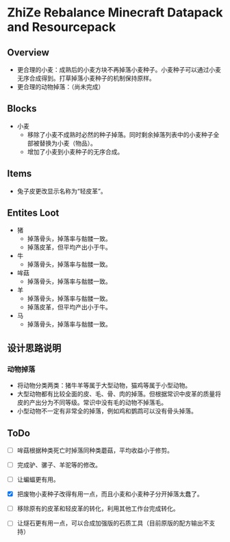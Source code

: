 # ZhiZe Rebalance Minecraft Datapack and Resourcepack

## Overview

* 更合理的小麦：成熟后的小麦方块不再掉落小麦种子。小麦种子可以通过小麦无序合成得到。打草掉落小麦种子的机制保持原样。
* 更合理的动物掉落：（尚未完成）

## Blocks

* 小麦
  * 移除了小麦不成熟时必然的种子掉落。同时剩余掉落列表中的小麦种子全部被替换为小麦（物品）。
  * 增加了小麦到小麦种子的无序合成。

## Items

* 兔子皮更改显示名称为“轻皮革”。

## Entites Loot

* 猪
  * 掉落骨头，掉落率与骷髅一致。
  * 掉落皮革，但平均产出小于牛。
* 牛
  * 掉落骨头，掉落率与骷髅一致。
* 哞菇
  * 掉落骨头，掉落率与骷髅一致。
* 羊
  * 掉落骨头，掉落率与骷髅一致。
  * 掉落皮革，但平均产出小于牛。
* 马
  * 掉落骨头，掉落率与骷髅一致。

## 设计思路说明

### 动物掉落

* 将动物分类两类：猪牛羊等属于大型动物，猫鸡等属于小型动物。
* 大型动物都有比较全面的皮、毛、骨、肉的掉落。但根据常识中皮革的质量将皮的产出分为不同等级。常识中没有毛的动物不掉落毛。
* 小型动物不一定有非常全的掉落，例如鸡和鹦鹉可以没有骨头掉落。

## ToDo

* [ ] 哞菇根据种类死亡时掉落同种类蘑菇，平均收益小于修剪。
* [ ] 完成驴、骡子、羊驼等的修改。
* [ ] 让蝙蝠更有用。
* [x] 把废物小麦种子改得有用一点，而且小麦和小麦种子分开掉落太蠢了。
* [ ] 移除原有的皮革和轻皮革的转化，利用其他工作台完成转化。
* [ ] 让燧石更有用一点，可以合成加强版的石质工具（目前原版的配方输出不支持）

